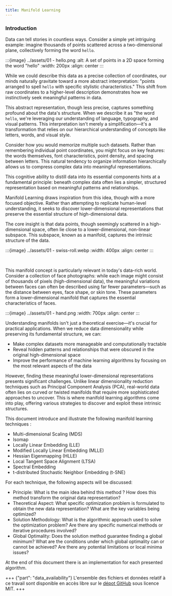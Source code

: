 ```yaml
---
title: Manifold Learning
---
```


### Introduction

Data can tell stories in countless ways. Consider a simple yet intriguing example: imagine thousands of points scattered across a two-dimensional plane, collectively forming the word `hello`.

:::{image} ../assets/01 - hello.png
:alt: A set of points in a 2D space forming the word "hello"
:width: 200px
:align: center
:::

While we could describe this data as a precise collection of coordinates, our minds naturally gravitate toward a more abstract interpretation: "points arranged to spell `hello` with specific stylistic characteristics." This shift from raw coordinates to a higher-level description demonstrates how we instinctively seek meaningful patterns in data.

This abstract representation, though less precise, captures something profound about the data's structure. When we describe it as "the word `hello`, we're leveraging our understanding of language, typography, and visual patterns. This interpretation isn't merely a simplification—it's a transformation that relies on our hierarchical understanding of concepts like letters, words, and visual style.

Consider how you would memorize multiple such datasets. Rather than remembering individual point coordinates, you might focus on key features: the words themselves, font characteristics, point density, and spacing between letters. This natural tendency to organize information hierarchically allows us to compress complex data into meaningful representations.

This cognitive ability to distill data into its essential components hints at a fundamental principle: beneath complex data often lies a simpler, structured representation based on meaningful patterns and relationships.

Manifold Learning draws inspiration from this idea, though with a more focused objective. Rather than attempting to replicate human-level understanding, it seeks to discover lower-dimensional representations that preserve the essential structure of high-dimensional data. 

The core insight is that data points, though seemingly scattered in a high-dimensional space, often lie close to a lower-dimensional, non-linear subspace. This subspace, known as a manifold, captures the intrinsic structure of the data.

:::{image} ../assets/01 - swiss-roll.webp
:width: 400px
:align: center
:::

‎

This manifold concept is particularly relevant in today's data-rich world. Consider a collection of face photographs: while each image might consist of thousands of pixels (high-dimensional data), the meaningful variations between faces can often be described using far fewer parameters—such as the distance between eyes, face shape, or skin tone. These parameters form a lower-dimensional manifold that captures the essential characteristics of faces.

:::{image} ../assets/01 - hand.png
:width: 700px
:align: center
:::

Understanding manifolds isn't just a theoretical exercise—it's crucial for practical applications. When we reduce data dimensionality while preserving its fundamental structure, we can:
- Make complex datasets more manageable and computationally tractable
- Reveal hidden patterns and relationships that were obscured in the original high-dimensional space
- Improve the performance of machine learning algorithms by focusing on the most relevant aspects of the data

However, finding these meaningful lower-dimensional representations presents significant challenges. Unlike linear dimensionality reduction techniques such as Principal Component Analysis (PCA), real-world data often lies on curved or twisted manifolds that require more sophisticated approaches to uncover. This is where manifold learning algorithms come into play, offering various strategies to discover and exploit these intrinsic structures.

This document introduce and illustrate the following manifold learning techniques :
- Multi-dimensional Scaling (MDS)
- Isomap
- Locally Linear Embedding (LLE)
- Modified Locally Linear Embedding (MLLE)
- Hessian Eigenmapping (HLLE)
- Local Tangent Space Alignment (LTSA)
- Spectral Embedding
- t-distributed Stochastic Neighbor Embedding (t-SNE)

For each technique, the following aspects will be discussed:
- Principle: What is the main idea behind this method ? How does this method transform the original data representation?
- Theoretical Aspect: What specific optimization problem is formulated to obtain the new data representation? What are the key variables being optimized?
- Solution Methodology: What is the algorithmic approach used to solve the optimization problem? Are there any specific numerical methods or iterative procedures involved?
- Global Optimality: Does the solution method guarantee finding a global minimum? What are the conditions under which global optimality can or cannot be achieved? Are there any potential limitations or local minima issues?

At the end of this document there is an implementation for each presented algorithm.

<!-- :::{table} Classification report of SVC model
:label: table_report_SVC1
:align: center
![](#table_report_SVC)
::: -->

+++ {"part": "data_availability"}
L'ensemble des fichiers et données relatif à ce travail sont disponible en accès libre sur le [dépot GitHub](https://github.com/mathisdrn/manifold-learning) sous licence MIT.
+++